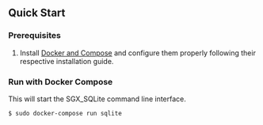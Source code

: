 ## Quick Start

###  Prerequisites
1. Install [Docker and Compose](https://docs.docker.com/) and configure them properly following their respective installation guide.

### Run with Docker Compose
This will start the SGX_SQLite command line interface.
```
$ sudo docker-compose run sqlite
```